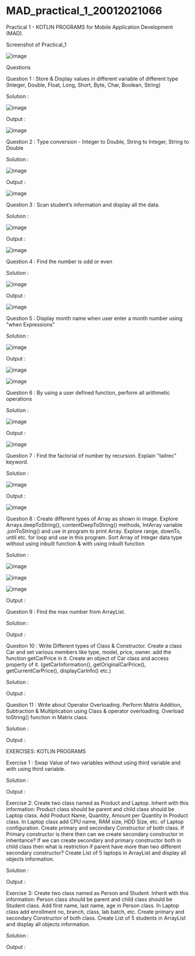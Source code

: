 # MAD_practical_1_20012021066
Practical 1 - KOTLIN PROGRAMS for Mobile Application Development (MAD).

Screenshot of Practical_1

![image](https://user-images.githubusercontent.com/110805993/183819655-13f9cc80-7b47-4201-a5e8-f75f059b690b.png)



Questions

Question 1 : Store & Display values in different variable of different type (Integer, Double, Float, Long, Short, Byte, Char, Boolean, String)

Solution :

![image](https://user-images.githubusercontent.com/110805993/186371224-5e756e4c-58bd-4940-a0c3-c465a07d7746.png)


Output :

![image](https://user-images.githubusercontent.com/110805993/186371747-2051a725-bcfb-488f-b538-c2a45efa4d23.png)


Question 2 : Type conversion - Integer to Double, String to Integer, String to Double

Solution :

![image](https://user-images.githubusercontent.com/110805993/186484046-94ed68c8-d441-47d3-a0a1-0e2ba994cb87.png)

Output :

![image](https://user-images.githubusercontent.com/110805993/186484186-48ab9ab2-7c3f-4cea-bf73-ebe4cfa96190.png)


Question 3 : Scan student’s information and display all the data.

Solution :

![image](https://user-images.githubusercontent.com/110805993/186488041-737aa9ac-6ba5-499f-a5a0-25b6fbe1b87f.png)

Output :

![image](https://user-images.githubusercontent.com/110805993/186488232-3c0f8082-804d-4a1f-868a-b731206de313.png)

Question 4 : Find the number is odd or even

Solution :

![image](https://user-images.githubusercontent.com/110805993/186488307-6696d77f-d13b-406d-8ba8-dd55f555675e.png)

Output :

![image](https://user-images.githubusercontent.com/110805993/186488407-d2b18047-9444-49cd-b51d-42124a987eae.png)

Question 5 : Display month name when user enter a month number using "when Expressions"

Solution :

![image](https://user-images.githubusercontent.com/110805993/186488581-53682f30-3cbf-4e22-96dc-c5a4f9ea386e.png)

Output :

![image](https://user-images.githubusercontent.com/110805993/186488925-4cc21602-ad61-417d-8cda-0e2ba72ebd53.png)

![image](https://user-images.githubusercontent.com/110805993/186488984-113080b1-f535-49fc-8028-5838e8267c53.png)

Question 6 : By using a user defined function, perform all arithmetic operations

Solution :

![image](https://user-images.githubusercontent.com/110805993/186489409-3809fdc0-f71b-45bd-a2c1-80e4608f5bd5.png)

Output :

![image](https://user-images.githubusercontent.com/110805993/186489492-0a86b0ca-895a-4183-a644-0ef8ad8d8a30.png)

Question 7 : Find the factorial of number by recursion. Explain "tailrec" keyword.

Solution :

![image](https://user-images.githubusercontent.com/110805993/186489568-5eadf095-4e34-41d6-8b0b-4e482f251e88.png)

Output :

![image](https://user-images.githubusercontent.com/110805993/186489725-a9ef7250-caaa-4ba9-b45d-da53c8abd28d.png)

Question 8 : Create different types of Array as shown in image. Explore Arrays.deepToString(), contentDeepToString() methods, IntArray variable .joinToString() and use in program to print Array. Explore range, downTo, until etc. for loop and use in this program. Sort Array of Integer data type without using inbuilt function & with using inbuilt function

Solution :

![image](https://user-images.githubusercontent.com/110805993/186489847-25068e30-14eb-4f47-8fc8-46029c49ca00.png)

![image](https://user-images.githubusercontent.com/110805993/186489900-b58748be-9ccc-43f9-82c8-f70763388d63.png)

![image](https://user-images.githubusercontent.com/110805993/186489970-c4b1fcd6-3c7e-438b-97d2-43f9f56796e7.png)

Output :

Question 9 : Find the max number from ArrayList.

Solution :

Output :

Question 10 : Write Different types of Class & Constructor. Create a class Car and set various members like type, model, price, owner. add the function getCarPrice in it. Create an object of Car class and access property of it. (getCarInformation(), getOriginalCarPrice(), getCurrentCarPrice(), displayCarInfo() etc.)

Solution :

Output :

Question 11 : Write about Operator Overloading. Perform Matrix Addition, Subtraction & Multiplication using Class & operator overloading. Overload toString() function in Matrix class.

Solution :

Output :


EXERCISES: KOTLIN PROGRAMS

Exercise 1 : Swap Value of two variables without using third variable and with using third variable.

Solution :

Output :

Exercise 2:	Create two class named as Product and Laptop. Inherit with this information: Product class should be parent and child class should be Laptop class. 
Add Product Name, Quantity, Amount per Quantity in Product class. In Laptop class add CPU name, RAM size, HDD Size, etc. of Laptop configuration. 
Create primary and secondary Constructor of both class. 
If Primary constructor is there then can we create secondary constructor in inheritance? 
If we can create secondary and primary constructor both in child class then what is restriction if parent have more than two different secondary constructor? 
Create List of 5 laptops in ArrayList and display all objects information.

Solution :

Output :

Exercise 3:	Create two class named as Person and Student. Inherit with this information: Person class should be parent and child class should be Student class. 
Add first name, last name, age in Person class. In Laptop class add enrollment no, branch, class, lab batch, etc. 
Create primary and secondary Constructor of both class. 
Create List of 5 students in ArrayList and display all objects information.

Solution :

Output :



